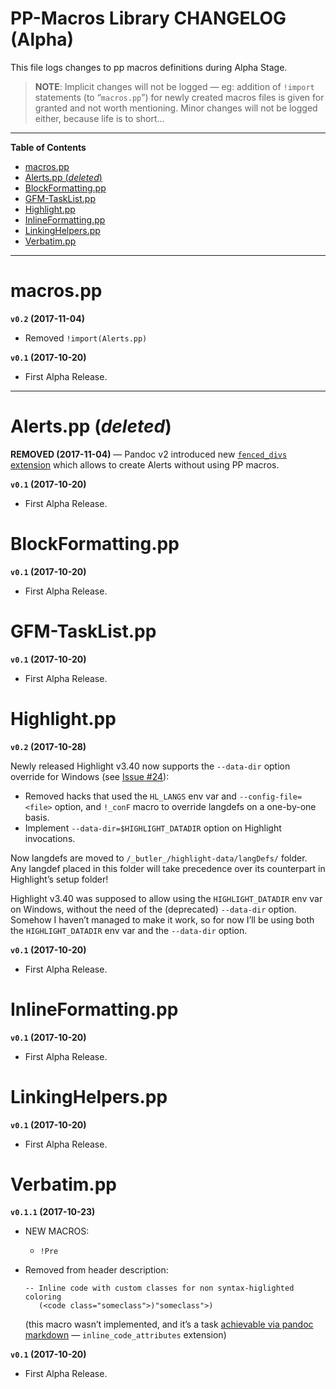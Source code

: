 # PP-Macros Library CHANGELOG (Alpha)

This file logs changes to pp macros definitions during Alpha Stage.

> **NOTE**: Implicit changes will not be logged — eg: addition of `!import` statements (to “`macros.pp`”) for newly created macros files is given for granted and not worth mentioning. Minor changes will not be logged either, because life is to short…

-----

**Table of Contents**

<!-- #toc -->

  - [macros.pp](#macrospp)
  - [Alerts.pp (*deleted*)](#alertspp-deleted)
  - [BlockFormatting.pp](#blockformattingpp)
  - [GFM-TaskList.pp](#gfm-tasklistpp)
  - [Highlight.pp](#highlightpp)
  - [InlineFormatting.pp](#inlineformattingpp)
  - [LinkingHelpers.pp](#linkinghelperspp)
  - [Verbatim.pp](#verbatimpp)

<!-- /toc -->

-----

# macros.pp

**`v0.2` (2017-11-04)**

  - Removed `!import(Alerts.pp)`

**`v0.1` (2017-10-20)**

  - First Alpha Release.

-----

# Alerts.pp (*deleted*)

**REMOVED (2017-11-04)** — Pandoc v2 introduced new [`fenced_divs` extension](http://pandoc.org/MANUAL.html#extension-fenced_divs "Read pandoc documentation on \`fenced_divs\` extension") which allows to create Alerts without using PP macros.

**`v0.1` (2017-10-20)**

  - First Alpha Release.

# BlockFormatting.pp

**`v0.1` (2017-10-20)**

  - First Alpha Release.

# GFM-TaskList.pp

**`v0.1` (2017-10-20)**

  - First Alpha Release.

# Highlight.pp

**`v0.2` (2017-10-28)**

Newly released Highlight v3.40 now supports the `--data-dir` option override for Windows (see [Issue \#24](https://github.com/andre-simon/highlight/issues/24)):

  - Removed hacks that used the `HL_LANGS` env var and `--config-file=<file>` option, and `!_conF` macro to override langdefs on a one-by-one basis.
  - Implement `--data-dir=$HIGHLIGHT_DATADIR` option on Highlight invocations.

Now langdefs are moved to `/_butler_/highlight-data/langDefs/` folder. Any langdef placed in this folder will take precedence over its counterpart in Highlight’s setup folder\!

Highlight v3.40 was supposed to allow using the `HIGHLIGHT_DATADIR` env var on Windows, without the need of the (deprecated) `--data-dir` option. Somehow I haven’t managed to make it work, so for now I’ll be using both the `HIGHLIGHT_DATADIR` env var and the `--data-dir` option.

**`v0.1` (2017-10-20)**

  - First Alpha Release.

# InlineFormatting.pp

**`v0.1` (2017-10-20)**

  - First Alpha Release.

# LinkingHelpers.pp

**`v0.1` (2017-10-20)**

  - First Alpha Release.

# Verbatim.pp

**`v0.1.1` (2017-10-23)**

  - NEW MACROS:
    
      - `!Pre`

  - Removed from header description:
    
        -- Inline code with custom classes for non syntax-higlighted coloring
           (<code class="someclass">)"someclass">)

    (this macro wasn’t implemented, and it’s a task [achievable via pandoc markdown](http://pandoc.org/MANUAL.html#extension-inline_code_attributes) — `inline_code_attributes` extension)

**`v0.1` (2017-10-20)**

  - First Alpha Release.
